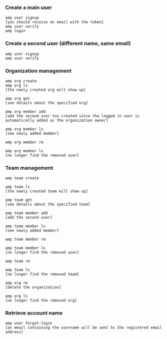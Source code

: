 ### Create a main user
    amp user signup
    [you should receive an email with the token]
    amp user verify
    amp login

### Create a second user (different name, same email)
    amp user signup
    amp user verify

### Organization management
    amp org create
    amp org ls
    [the newly created org will show up]

    amp org get
    [see details about the specified org]

    amp org member add
    [add the second user tou created since the logged in user is automatically added as the organization owner]

    amp org member ls
    [see newly added member]

    amp org member rm

    amp org member ls
    [no longer find the removed user]

### Team management
    amp team create

    amp team ls
    [the newly created team will show up]

    amp team get
    [see details about the specified team]

    amp team member add
    [add the second user]

    amp team member ls
    [see newly added member]

    amp team member rm

    amp team member ls
    [no longer find the removed user]

    amp team rm

    amp team ls
    [no longer find the removed team]

    amp org rm
    [delete the organization]

    amp org ls
    [no longer find the removed org]

### Retrieve account name 
    amp user forgot-login
    [an email containing the username will be sent to the registered email address]

